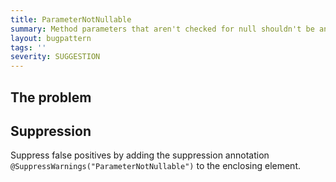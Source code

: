 ```yaml
---
title: ParameterNotNullable
summary: Method parameters that aren't checked for null shouldn't be annotated @Nullable
layout: bugpattern
tags: ''
severity: SUGGESTION
---
```


<!--
*** AUTO-GENERATED, DO NOT MODIFY ***
To make changes, edit the @BugPattern annotation or the explanation in docs/bugpattern.
-->


## The problem


## Suppression
Suppress false positives by adding the suppression annotation `@SuppressWarnings("ParameterNotNullable")` to the enclosing element.

